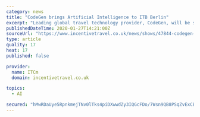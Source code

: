 ```yaml
---
category: news
title: "CodeGen brings Artificial Intelligence to ITB Berlin"
excerpt: "Leading global travel technology provider, CodeGen, will be showcasing its popular suite of artificial intelligence powered tools at ITB Berlin (4 – 8 March). As specialists in digital transformation, CodeGen’s range of next generation end-to-end software solutions and reservation systems help travel companies to boost revenue and develop a ..."
publishedDateTime: 2020-01-27T14:21:00Z
sourceUrl: "https://www.incentivetravel.co.uk/news/shows/47844-codegen-brings-artificial-intelligence-to-itb-berlin?tmpl=component"
type: article
quality: 17
heat: 17
published: false

provider:
  name: ITCm
  domain: incentivetravel.co.uk

topics:
  - AI

secured: "hMwRDaUye5RpnkmejTNv0lTks4piDXwwdZy3IQGcFDo/7Wsn9QB8PSqZvExCBeo1MMhiCg/X/mrxFFWMiMEe/AIOUv0rOAh1vx6xBKQQL6RKbfMcHbpr/Ur8sD07JeS0xpghDD9KAf6dNlTbZOD9dTZkxg7NmMVWd23UGreN2nrb+7EQ4n74jOQgP0cm0YAD2BAbjVa+oGHXaavxHLf3l232QQrGvop1E5Oj7DPkW1lvzUPuYM+I0F4osmDpUgKRYXJTCw5lJchHR6+RfNanTWOd+BVMInkWOPr6sRCMRCoJN+Ov+Bu+uWBL5eLRQX6M;DC8gT8qgr8AQlXOgWdtxSw=="
---
```


